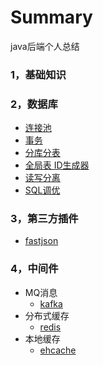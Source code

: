 # Summary
java后端个人总结

### 1，基础知识
### 2，数据库

*	[连接池](data-base/database-connection-pool.md)
* 	[事务](data-base/transaction.md)
* 	[分库分表](data-base/分库分表.md)
* 	[全局表 ID生成器](data-base/id-generate.md)
* 	[读写分离](http://blog.csdn.net/itomge/article/details/6909240)
* 	[SQL调优](data-base/sql-optimize.md)
### 3，第三方插件
 * [fastjson](%E7%AC%AC%E4%B8%89%E6%96%B9jar%E5%8C%85/fastjson)</br>
### 4，中间件

*	MQ消息
	* [kafka]()
*	分布式缓存
	* [redis]()
*	本地缓存
	* [ehcache]()

        

